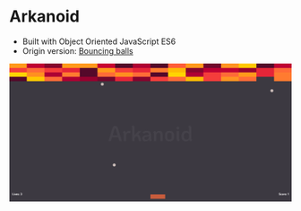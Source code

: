 # Arkanoid

- Built with Object Oriented JavaScript ES6<br>
- Origin version: [Bouncing balls](https://developer.mozilla.org/en-US/docs/Learn/JavaScript/Objects/Adding_bouncing_balls_features)<br>

![Arkanoid](img.png "Arkanoid")
